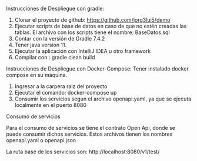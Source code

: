 Instrucciones de Despliegue con gradle:
1.	Clonar el proyecto de github:  https://github.com/jorg3lui5/demo
2.	Ejecutar scripts de base de datos en caso de que no estén creadas las tablas. El archivo con los scripts tiene el nombre: BaseDatos.sql
3.	Contar con la versión de Gradle 7.4.2
4.	Tener java versión 11.
5.	Ejecutar la aplicación con IntelliJ IDEA u otro framework
6.	Compilar con : gradle clean build

Instrucciones de Despliegue con Docker-Compose:
Tener instalado docker compose en su máquina.
1. Ingresar a la carpera raiz del proyecto
2. Ejecutar el comando: docker-compose up
3. Consumir los servicios segun el archivo openapi.yaml, ya que se ejecuta localmente en el puerto 8080

Consumo de servicios

Para el consumo de servicios se tiene el contrato Open Api, donde se puede consumir dichos servicios. Estos archivos tienen los nombres openapi.yaml o openapi.json


La ruta base de los servicios son: 
http://localhost:8080/v1/test/
